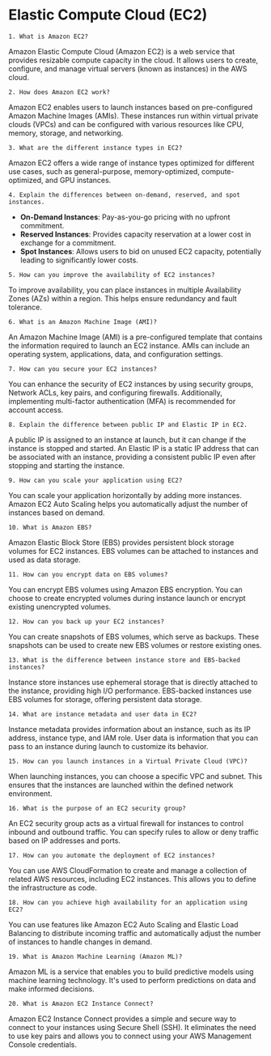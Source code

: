# Elastic Compute Cloud (EC2)

`1. What is Amazon EC2?`

Amazon Elastic Compute Cloud (Amazon EC2) is a web service that provides resizable compute capacity in the cloud. It allows users to create, configure, and manage virtual servers (known as instances) in the AWS cloud.

`2. How does Amazon EC2 work?`

Amazon EC2 enables users to launch instances based on pre-configured Amazon Machine Images (AMIs). These instances run within virtual private clouds (VPCs) and can be configured with various resources like CPU, memory, storage, and networking.

`3. What are the different instance types in EC2?`

Amazon EC2 offers a wide range of instance types optimized for different use cases, such as general-purpose, memory-optimized, compute-optimized, and GPU instances.

`4. Explain the differences between on-demand, reserved, and spot instances.`
- **On-Demand Instances**: Pay-as-you-go pricing with no upfront commitment.
- **Reserved Instances**: Provides capacity reservation at a lower cost in exchange for a commitment.
- **Spot Instances**: Allows users to bid on unused EC2 capacity, potentially leading to significantly lower costs.
  
`5. How can you improve the availability of EC2 instances?`

To improve availability, you can place instances in multiple Availability Zones (AZs) within a region. This helps ensure redundancy and fault tolerance.

`6. What is an Amazon Machine Image (AMI)?`

An Amazon Machine Image (AMI) is a pre-configured template that contains the information required to launch an EC2 instance. AMIs can include an operating system, applications, data, and configuration settings.

`7. How can you secure your EC2 instances?`

You can enhance the security of EC2 instances by using security groups, Network ACLs, key pairs, and configuring firewalls. Additionally, implementing multi-factor authentication (MFA) is recommended for account access.

`8. Explain the difference between public IP and Elastic IP in EC2.`

A public IP is assigned to an instance at launch, but it can change if the instance is stopped and started. An Elastic IP is a static IP address that can be associated with an instance, providing a consistent public IP even after stopping and starting the instance.

`9. How can you scale your application using EC2?`

You can scale your application horizontally by adding more instances. Amazon EC2 Auto Scaling helps you automatically adjust the number of instances based on demand.

`10. What is Amazon EBS?`

Amazon Elastic Block Store (EBS) provides persistent block storage volumes for EC2 instances. EBS volumes can be attached to instances and used as data storage.

`11. How can you encrypt data on EBS volumes?`

You can encrypt EBS volumes using Amazon EBS encryption. You can choose to create encrypted volumes during instance launch or encrypt existing unencrypted volumes.

`12. How can you back up your EC2 instances? `

You can create snapshots of EBS volumes, which serve as backups. These snapshots can be used to create new EBS volumes or restore existing ones.

`13. What is the difference between instance store and EBS-backed instances?`

Instance store instances use ephemeral storage that is directly attached to the instance, providing high I/O performance. EBS-backed instances use EBS volumes for storage, offering persistent data storage.

`14. What are instance metadata and user data in EC2?`

Instance metadata provides information about an instance, such as its IP address, instance type, and IAM role. User data is information that you can pass to an instance during launch to customize its behavior.

`15. How can you launch instances in a Virtual Private Cloud (VPC)?`

When launching instances, you can choose a specific VPC and subnet. This ensures that the instances are launched within the defined network environment.

`16. What is the purpose of an EC2 security group?`

An EC2 security group acts as a virtual firewall for instances to control inbound and outbound traffic. You can specify rules to allow or deny traffic based on IP addresses and ports.

`17. How can you automate the deployment of EC2 instances?`

You can use AWS CloudFormation to create and manage a collection of related AWS resources, including EC2 instances. This allows you to define the infrastructure as code.

`18. How can you achieve high availability for an application using EC2?`

You can use features like Amazon EC2 Auto Scaling and Elastic Load Balancing to distribute incoming traffic and automatically adjust the number of instances to handle changes in demand.

`19. What is Amazon Machine Learning (Amazon ML)?`

Amazon ML is a service that enables you to build predictive models using machine learning technology. It's used to perform predictions on data and make informed decisions.

`20. What is Amazon EC2 Instance Connect?`

Amazon EC2 Instance Connect provides a simple and secure way to connect to your instances using Secure Shell (SSH). It eliminates the need to use key pairs and allows you to connect using your AWS Management Console credentials.
